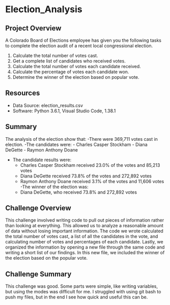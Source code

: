 # Election_Analysis

## Project Overview
A Colorado Board of Elections employee has given you the following tasks to complete the election audit of a recent local congressional election.

1. Calculate the total number of votes cast.
2. Get a complete list of candidates who received votes.
3. Calculate the total number of votes each candidate received.
4. Calculate the percentage of votes each candidate won.
5. Determine the winner of the election based on popular vote.

## Resources
- Data Source: election_results.csv
- Software: Python 3.6.1, Visual Studio Code, 1.38.1

## Summary
The analysis of the election show that:
-There were 369,711 votes cast in election.
-The candidates were:
    - Charles Casper Stockham
    - Diana DeGette
    - Raymon Anthony Doane
- The candidate results were:
    - Charles Casper Stockham received 23.0% of the votes and 85,213 votes
    - Diana DeGette received 73.8% of the votes and 272,892 votes
    - Raymon Anthony Doane received 3.1% of the votes and 11,606 votes
-The winner of the election was:
    - Diana DeGette, who received 73.8% and 272,892 votes

## Challenge Overview
This challenge involved writing code to pull out pieces of information rather than looking at everything. 
This allowed us to analyze a reasonable amount of data without losing important information. 
The code we wrote calculated the total number of votes cast, a list of all the candidates in the vote, and calculating number of votes and percentages of each candidate. 
Lastly, we organized the information by opening a new file through the same code and writing a short list of our findings. 
In this new file, we included the winner of the election based on the popular vote.

## Challenge Summary
This challenge was good. Some parts were simple, like writing variables, but using the modes was difficult for me.
I struggled with using git bash to push my files, but in the end I see how quick and useful this can be. 
